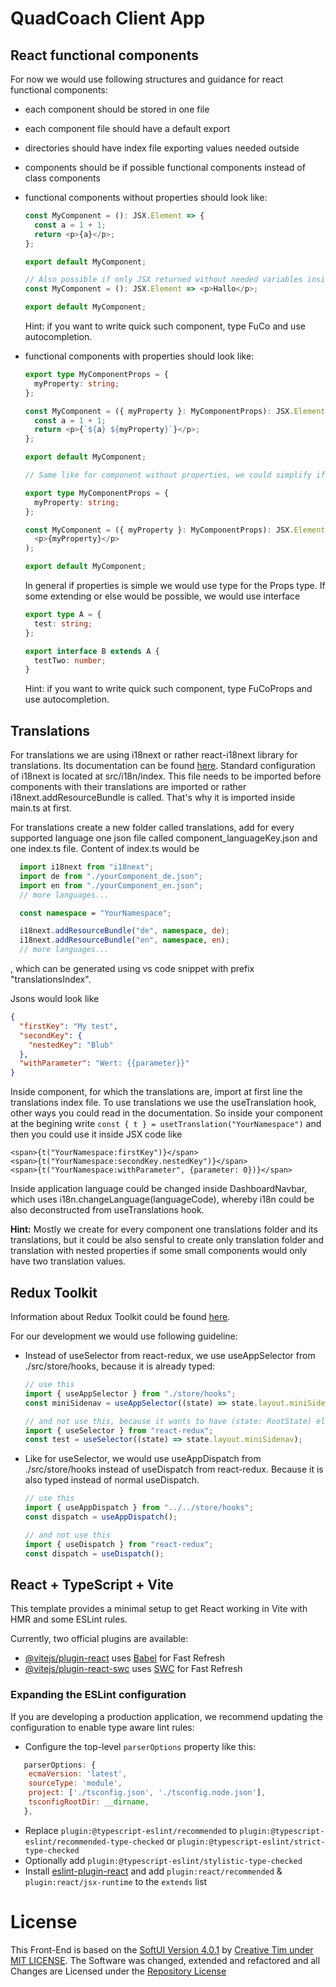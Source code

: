 # QuadCoach Client App

## React functional components

For now we would use following structures and guidance for react functional components:

- each component should be stored in one file
- each component file should have a default export
- directories should have index file exporting values needed outside
- components should be if possible functional components instead of class components
- functional components without properties should look like:

  ```typescript
  const MyComponent = (): JSX.Element => {
    const a = 1 + 1;
    return <p>{a}</p>;
  };

  export default MyComponent;

  // Also possible if only JSX returned without needed variables inside
  const MyComponent = (): JSX.Element => <p>Hallo</p>;

  export default MyComponent;
  ```

  Hint: if you want to write quick such component, type FuCo and use autocompletion.

- functional components with properties should look like:

  ```typescript
  export type MyComponentProps = {
    myProperty: string;
  };

  const MyComponent = ({ myProperty }: MyComponentProps): JSX.Element => {
    const a = 1 + 1;
    return <p>{`${a} ${myProperty}`}</p>;
  };

  export default MyComponent;

  // Same like for component without properties, we could simplify if possible

  export type MyComponentProps = {
    myProperty: string;
  };

  const MyComponent = ({ myProperty }: MyComponentProps): JSX.Element => (
    <p>{myProperty}</p>
  );

  export default MyComponent;
  ```

  In general if properties is simple we would use type for the Props type. If some extending or else would be possible, we would use interface

  ```typescript
  export type A = {
    test: string;
  };

  export interface B extends A {
    testTwo: number;
  }
  ```

  Hint: if you want to write quick such component, type FuCoProps and use autocompletion.

## Translations

For translations we are using i18next or rather react-i18next library for translations. Its documentation can be found [here](https://react.i18next.com/).
Standard configuration of i18next is located at src/i18n/index. This file needs to be imported before components with their translations are imported or rather i18next.addResourceBundle is called. That's why it is imported inside main.ts at first.

For translations create a new folder called translations, add for every supported language one json file called component_languageKey.json and one index.ts file.
Content of index.ts would be 
```typescript
  import i18next from "i18next";
  import de from "./yourComponent_de.json";
  import en from "./yourComponent_en.json";
  // more languages...

  const namespace = "YourNamespace";

  i18next.addResourceBundle("de", namespace, de);
  i18next.addResourceBundle("en", namespace, en);
  // more languages...
```
, which can be generated using vs code snippet with prefix "translationsIndex".

Jsons would look like
```json
{
  "firstKey": "My test",
  "secondKey": {
    "nestedKey": "Blub"
  },
  "withParameter": "Wert: {{parameter}}"
}
```

Inside component, for which the translations are, import at first line the translations index file. 
To use translations we use the useTranslation hook, other ways you could read in the documentation.
So inside your component at the begining write ```const { t } = usetTranslation("YourNamespace")```
and then you could use it inside JSX code like  
```JSX
<span>{t("YourNamespace:firstKey")}</span>
<span>{t("YourNamespace:secondKey.nestedKey")}</span>
<span>{t("YourNamespace:withParameter", {parameter: 0})}</span>
```

Inside application language could be changed inside DashboardNavbar, which uses i18n.changeLanguage(languageCode), whereby i18n could be also deconstructed from useTranslations hook.

**Hint:** Mostly we create for every component one translations folder and its translations, but it could be also sensful to create only translation folder and translation with nested properties if some small components would only have two translation values.

## Redux Toolkit

Information about Redux Toolkit could be found [here](https://redux-toolkit.js.org/introduction/getting-started).

For our development we would use following guideline:

- Instead of useSelector from react-redux, we use useAppSelector from ./src/store/hooks, because it is already typed:

  ```typescript
  // use this
  import { useAppSelector } from "./store/hooks";
  const miniSidenav = useAppSelector((state) => state.layout.miniSidenav);

  // and not use this, because it wants to have (state: RootState) else it throws warning "Parameter 'state' implicitly has an 'any' type.ts(7006)" => less typing ;-)
  import { useSelector } from "react-redux";
  const test = useSelector((state) => state.layout.miniSidenav);
  ```

- Like for useSelector, we would use useAppDispatch from ./src/store/hooks instead of useDispatch from react-redux. Because it is also typed instead of normal useDispatch.

  ```typescript
  // use this
  import { useAppDispatch } from "../../store/hooks";
  const dispatch = useAppDispatch();

  // and not use this
  import { useDispatch } from "react-redux";
  const dispatch = useDispatch();
  ```

## React + TypeScript + Vite

This template provides a minimal setup to get React working in Vite with HMR and some ESLint rules.

Currently, two official plugins are available:

- [@vitejs/plugin-react](https://github.com/vitejs/vite-plugin-react/blob/main/packages/plugin-react/README.md) uses [Babel](https://babeljs.io/) for Fast Refresh
- [@vitejs/plugin-react-swc](https://github.com/vitejs/vite-plugin-react-swc) uses [SWC](https://swc.rs/) for Fast Refresh

### Expanding the ESLint configuration

If you are developing a production application, we recommend updating the configuration to enable type aware lint rules:

- Configure the top-level `parserOptions` property like this:

```js
   parserOptions: {
    ecmaVersion: 'latest',
    sourceType: 'module',
    project: ['./tsconfig.json', './tsconfig.node.json'],
    tsconfigRootDir: __dirname,
   },
```

- Replace `plugin:@typescript-eslint/recommended` to `plugin:@typescript-eslint/recommended-type-checked` or `plugin:@typescript-eslint/strict-type-checked`
- Optionally add `plugin:@typescript-eslint/stylistic-type-checked`
- Install [eslint-plugin-react](https://github.com/jsx-eslint/eslint-plugin-react) and add `plugin:react/recommended` & `plugin:react/jsx-runtime` to the `extends` list

# License

This Front-End is based on the [SoftUI Version 4.0.1](https://github.com/creativetimofficial/soft-ui-dashboard-react/tree/4.0.1) by [Creative Tim under MIT LICENSE](./LICENSE-Creative-Tim.md). The Software was changed, extended and refactored and all Changes are Licensed under the [Repository License](../LICENSE)
